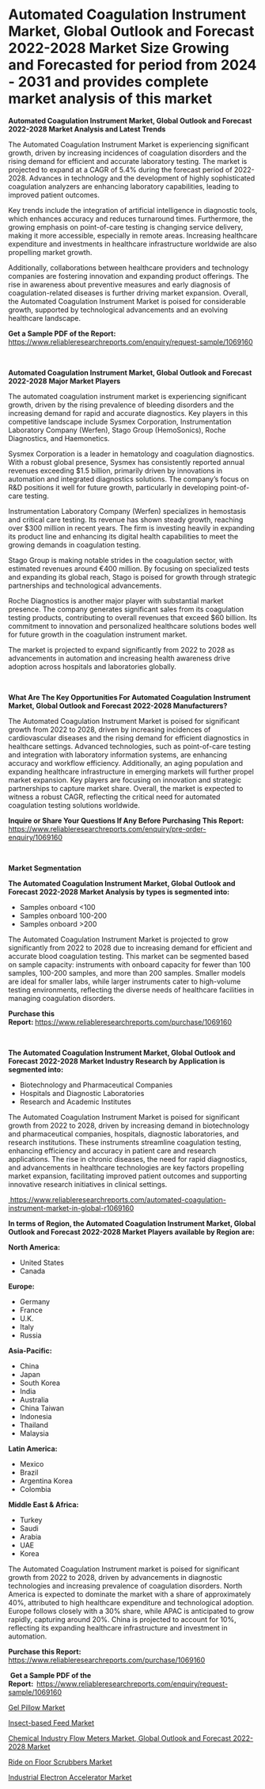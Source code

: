 <p><h1>Automated Coagulation Instrument Market, Global Outlook and Forecast 2022-2028 Market Size Growing and Forecasted for period from 2024 - 2031 and provides complete market analysis of this market</h1></p><p><strong>Automated Coagulation Instrument Market, Global Outlook and Forecast 2022-2028 Market Analysis and Latest Trends</strong></p>
<p><p>The Automated Coagulation Instrument Market is experiencing significant growth, driven by increasing incidences of coagulation disorders and the rising demand for efficient and accurate laboratory testing. The market is projected to expand at a CAGR of 5.4% during the forecast period of 2022-2028. Advances in technology and the development of highly sophisticated coagulation analyzers are enhancing laboratory capabilities, leading to improved patient outcomes.</p><p>Key trends include the integration of artificial intelligence in diagnostic tools, which enhances accuracy and reduces turnaround times. Furthermore, the growing emphasis on point-of-care testing is changing service delivery, making it more accessible, especially in remote areas. Increasing healthcare expenditure and investments in healthcare infrastructure worldwide are also propelling market growth. </p><p>Additionally, collaborations between healthcare providers and technology companies are fostering innovation and expanding product offerings. The rise in awareness about preventive measures and early diagnosis of coagulation-related diseases is further driving market expansion. Overall, the Automated Coagulation Instrument Market is poised for considerable growth, supported by technological advancements and an evolving healthcare landscape.</p></p>
<p><strong>Get a Sample PDF of the Report:&nbsp;</strong> <a href="https://www.reliableresearchreports.com/enquiry/request-sample/1069160?utm_campaign=40&utm_medium=2&utm_source=Github&utm_content=ia&utm_term=04122024&utm_id=automated-coagulation-instrument-market-global-outlook-and-forecast-2022-2028">https://www.reliableresearchreports.com/enquiry/request-sample/1069160</a></p>
<p>&nbsp;</p>
<p><strong>Automated Coagulation Instrument Market, Global Outlook and Forecast 2022-2028 Major Market Players</strong></p>
<p><p>The automated coagulation instrument market is experiencing significant growth, driven by the rising prevalence of bleeding disorders and the increasing demand for rapid and accurate diagnostics. Key players in this competitive landscape include Sysmex Corporation, Instrumentation Laboratory Company (Werfen), Stago Group (HemoSonics), Roche Diagnostics, and Haemonetics.</p><p>Sysmex Corporation is a leader in hematology and coagulation diagnostics. With a robust global presence, Sysmex has consistently reported annual revenues exceeding $1.5 billion, primarily driven by innovations in automation and integrated diagnostics solutions. The company’s focus on R&D positions it well for future growth, particularly in developing point-of-care testing.</p><p>Instrumentation Laboratory Company (Werfen) specializes in hemostasis and critical care testing. Its revenue has shown steady growth, reaching over $300 million in recent years. The firm is investing heavily in expanding its product line and enhancing its digital health capabilities to meet the growing demands in coagulation testing.</p><p>Stago Group is making notable strides in the coagulation sector, with estimated revenues around €400 million. By focusing on specialized tests and expanding its global reach, Stago is poised for growth through strategic partnerships and technological advancements.</p><p>Roche Diagnostics is another major player with substantial market presence. The company generates significant sales from its coagulation testing products, contributing to overall revenues that exceed $60 billion. Its commitment to innovation and personalized healthcare solutions bodes well for future growth in the coagulation instrument market.</p><p>The market is projected to expand significantly from 2022 to 2028 as advancements in automation and increasing health awareness drive adoption across hospitals and laboratories globally.</p></p>
<p>&nbsp;</p>
<p><strong>What Are The Key Opportunities For Automated Coagulation Instrument Market, Global Outlook and Forecast 2022-2028 Manufacturers?</strong></p>
<p><p>The Automated Coagulation Instrument Market is poised for significant growth from 2022 to 2028, driven by increasing incidences of cardiovascular diseases and the rising demand for efficient diagnostics in healthcare settings. Advanced technologies, such as point-of-care testing and integration with laboratory information systems, are enhancing accuracy and workflow efficiency. Additionally, an aging population and expanding healthcare infrastructure in emerging markets will further propel market expansion. Key players are focusing on innovation and strategic partnerships to capture market share. Overall, the market is expected to witness a robust CAGR, reflecting the critical need for automated coagulation testing solutions worldwide.</p></p>
<p><strong>Inquire or Share Your Questions If Any Before Purchasing This Report:</strong> <a href="https://www.reliableresearchreports.com/enquiry/pre-order-enquiry/1069160?utm_campaign=40&utm_medium=2&utm_source=Github&utm_content=ia&utm_term=04122024&utm_id=automated-coagulation-instrument-market-global-outlook-and-forecast-2022-2028">https://www.reliableresearchreports.com/enquiry/pre-order-enquiry/1069160</a></p>
<p>&nbsp;</p>
<p><strong>Market Segmentation</strong></p>
<p><strong>The Automated Coagulation Instrument Market, Global Outlook and Forecast 2022-2028 Market Analysis by types is segmented into:</strong></p>
<p><ul><li>Samples onboard <100</li><li>Samples onboard 100-200</li><li>Samples onboard >200</li></ul></p>
<p><p>The Automated Coagulation Instrument Market is projected to grow significantly from 2022 to 2028 due to increasing demand for efficient and accurate blood coagulation testing. This market can be segmented based on sample capacity: instruments with onboard capacity for fewer than 100 samples, 100-200 samples, and more than 200 samples. Smaller models are ideal for smaller labs, while larger instruments cater to high-volume testing environments, reflecting the diverse needs of healthcare facilities in managing coagulation disorders.</p></p>
<p><strong>Purchase this Report:&nbsp;</strong><a href="https://www.reliableresearchreports.com/purchase/1069160?utm_campaign=40&utm_medium=2&utm_source=Github&utm_content=ia&utm_term=04122024&utm_id=automated-coagulation-instrument-market-global-outlook-and-forecast-2022-2028">https://www.reliableresearchreports.com/purchase/1069160</a></p>
<p>&nbsp;</p>
<p><strong>The Automated Coagulation Instrument Market, Global Outlook and Forecast 2022-2028 Market Industry Research by Application is segmented into:</strong></p>
<p><ul><li>Biotechnology and Pharmaceutical Companies</li><li>Hospitals and Diagnostic Laboratories</li><li>Research and Academic Institutes</li></ul></p>
<p><p>The Automated Coagulation Instrument Market is poised for significant growth from 2022 to 2028, driven by increasing demand in biotechnology and pharmaceutical companies, hospitals, diagnostic laboratories, and research institutions. These instruments streamline coagulation testing, enhancing efficiency and accuracy in patient care and research applications. The rise in chronic diseases, the need for rapid diagnostics, and advancements in healthcare technologies are key factors propelling market expansion, facilitating improved patient outcomes and supporting innovative research initiatives in clinical settings.</p></p>
<p><a href="https://www.reliableresearchreports.com/automated-coagulation-instrument-market-in-global-r1069160?utm_campaign=40&utm_medium=2&utm_source=Github&utm_content=ia&utm_term=04122024&utm_id=automated-coagulation-instrument-market-global-outlook-and-forecast-2022-2028">&nbsp;https://www.reliableresearchreports.com/automated-coagulation-instrument-market-in-global-r1069160</a></p>
<p><strong>In terms of Region, the Automated Coagulation Instrument Market, Global Outlook and Forecast 2022-2028 Market Players available by Region are:</strong></p>
<p>
    <p> <strong> North America: </strong>
        <ul>
            <li>United States</li>
            <li>Canada</li>
        </ul>
        </p> 
    <p> <strong> Europe: </strong>
        <ul>
            <li>Germany</li>
            <li>France</li>
            <li>U.K.</li>
            <li>Italy</li>
            <li>Russia</li>
        </ul>
        </p> 
    <p> <strong> Asia-Pacific: </strong>
        <ul>
            <li>China</li>
            <li>Japan</li>
            <li>South Korea</li>
            <li>India</li>
            <li>Australia</li>
            <li>China Taiwan</li>
            <li>Indonesia</li>
            <li>Thailand</li>
            <li>Malaysia</li>
        </ul>
        </p> 
    <p> <strong> Latin America: </strong>
        <ul>
            <li>Mexico</li>
            <li>Brazil</li>
            <li>Argentina Korea</li>
            <li>Colombia</li>
        </ul>
        </p> 
    <p> <strong> Middle East & Africa: </strong>
        <ul>
            <li>Turkey</li>
            <li>Saudi</li>
            <li>Arabia</li>
            <li>UAE</li>
            <li>Korea</li>
        </ul>
    </p>
    </p>
<p><p>The Automated Coagulation Instrument market is poised for significant growth from 2022 to 2028, driven by advancements in diagnostic technologies and increasing prevalence of coagulation disorders. North America is expected to dominate the market with a share of approximately 40%, attributed to high healthcare expenditure and technological adoption. Europe follows closely with a 30% share, while APAC is anticipated to grow rapidly, capturing around 20%. China is projected to account for 10%, reflecting its expanding healthcare infrastructure and investment in automation.</p></p>
<p><strong>Purchase this Report: </strong><a href="https://www.reliableresearchreports.com/purchase/1069160?utm_campaign=40&utm_medium=2&utm_source=Github&utm_content=ia&utm_term=04122024&utm_id=automated-coagulation-instrument-market-global-outlook-and-forecast-2022-2028">https://www.reliableresearchreports.com/purchase/1069160</a></p>
<p>&nbsp;<strong>Get a Sample PDF of the Report:&nbsp;&nbsp;</strong><a href="https://www.reliableresearchreports.com/enquiry/request-sample/1069160?utm_campaign=40&utm_medium=2&utm_source=Github&utm_content=ia&utm_term=04122024&utm_id=automated-coagulation-instrument-market-global-outlook-and-forecast-2022-2028">https://www.reliableresearchreports.com/enquiry/request-sample/1069160</a></p>
<p><strong></strong></p>
<p><p><a href="https://www.linkedin.com/pulse/gel-pillow-market-investigation-industry-evolution-forecast-till-3f6nc?utm_campaign=40&utm_medium=2&utm_source=Github&utm_content=ia&utm_term=04122024&utm_id=automated-coagulation-instrument-market-global-outlook-and-forecast-2022-2028">Gel Pillow Market</a></p><p><a href="https://issuu.com/reportprime-2/docs/insect-based-feed-market-size-2030.pptx?utm_campaign=40&utm_medium=2&utm_source=Github&utm_content=ia&utm_term=04122024&utm_id=automated-coagulation-instrument-market-global-outlook-and-forecast-2022-2028">Insect-based Feed Market</a></p><p><a href="https://github.com/abbislposival/Market-Research-Report-List-1/blob/main/chemical-industry-flow-meters-market-global-outlook-and-forecast-2022-2028-market.md?utm_campaign=40&utm_medium=2&utm_source=Github&utm_content=ia&utm_term=04122024&utm_id=automated-coagulation-instrument-market-global-outlook-and-forecast-2022-2028">Chemical Industry Flow Meters Market, Global Outlook and Forecast 2022-2028 Market</a></p><p><a href="https://www.linkedin.com/pulse/comprehensive-ride-floor-scrubbers-market-report-regional-analysis-r5onc?utm_campaign=40&utm_medium=2&utm_source=Github&utm_content=ia&utm_term=04122024&utm_id=automated-coagulation-instrument-market-global-outlook-and-forecast-2022-2028">Ride on Floor Scrubbers Market</a></p><p><a href="https://issuu.com/reportprime-2/docs/industrial-electron-accelerator-market-size-2030.p?utm_campaign=40&utm_medium=2&utm_source=Github&utm_content=ia&utm_term=04122024&utm_id=automated-coagulation-instrument-market-global-outlook-and-forecast-2022-2028">Industrial Electron Accelerator Market</a></p></p>